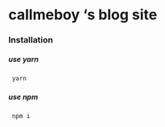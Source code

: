 # callmeboy ‘s blog site

### Installation
##### use yarn
```bash
 yarn
```
##### use npm
```bash
 npm i
```